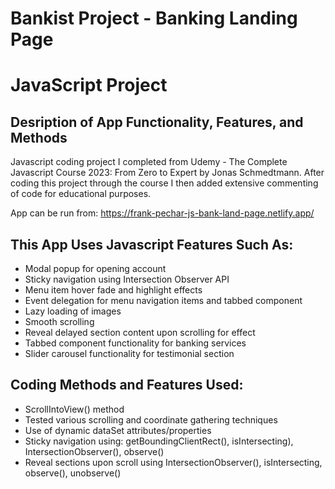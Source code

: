 # Bankist Project - Banking Landing Page 
# JavaScript Project
## Desription of App Functionality, Features, and Methods

Javascript coding project I completed from Udemy - The Complete Javascript Course 2023: From Zero to Expert by Jonas Schmedtmann. After coding this project through the course I then added extensive commenting of code for educational purposes.

App can be run from: https://frank-pechar-js-bank-land-page.netlify.app/

## This App Uses Javascript Features Such As:

- Modal popup for opening account
- Sticky navigation using Intersection Observer API
- Menu item hover fade and highlight effects 
- Event delegation for menu navigation items and tabbed component
- Lazy loading of images
- Smooth scrolling
- Reveal delayed section content upon scrolling for effect
- Tabbed component functionality for banking services
- Slider carousel functionality for testimonial section

## Coding Methods and Features Used:

- ScrollIntoView() method
- Tested various scrolling and coordinate gathering techniques 
- Use of dynamic dataSet attributes/properties
- Sticky navigation using: getBoundingClientRect(), isIntersecting), IntersectionObserver(), observe()
- Reveal sections upon scroll using IntersectionObserver(), isIntersecting, observe(), unobserve()
